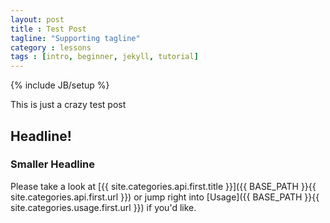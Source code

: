 ```yaml
---
layout: post
title : Test Post
tagline: "Supporting tagline"
category : lessons
tags : [intro, beginner, jekyll, tutorial]
---
```

{% include JB/setup %}

This is just a crazy test post

## Headline! 

### Smaller Headline


Please take a look at [{{ site.categories.api.first.title }}]({{ BASE_PATH }}{{ site.categories.api.first.url }}) 
or jump right into [Usage]({{ BASE_PATH }}{{ site.categories.usage.first.url }}) if you'd like.